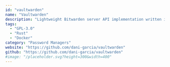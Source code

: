 ```yaml
---
id: "vaultwarden"
name: "Vaultwarden"
description: "Lightweight Bitwarden server API implementation written in Rust."
tags:
  - "GPL-3.0"
  - "Rust"
  - "Docker"
category: "Password Managers"
website: "https://github.com/dani-garcia/vaultwarden"
github: "https://github.com/dani-garcia/vaultwarden"
#image: "/placeholder.svg?height=300&width=400"
---
```


